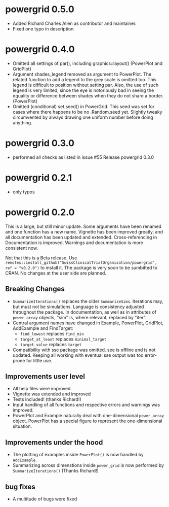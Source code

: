 # powergrid 0.5.0
- Added Richard Charles Allen as contributor and maintainer.
- Fixed one typo in description.

# powergrid 0.4.0
- Omitted all settings of par(), including graphics::layout() (PowerPlot and GridPlot)
- Argument shades_legend removed as argument to PowerPlot. The related function
  to add a legend to the grey scale is omitted too. This legend is difficult to
  position without setting par. Also, the use of such legend is very limited,
  since the eye is notoriously bad in seeing the equality or difference between
  shades when they do not share a border. (PowerPlot)
- Omitted (conditional) set.seed() in PowerGrid. This seed was set for cases
  where there happens to be no .Random.seed yet. Slightly tweaky circumvented by
  always drawing one uniform number before doing anything.
# powergrid 0.3.0
- performed all checks as listed in issue #55 Release powergrid 0.3.0

# powergrid 0.2.1
- only typos

# powergrid 0.2.0

This is a large, but still minor update. Some arguments have been renamed and
one function has a new name. Vignette has been improved greatly, and all
documentation has been updated and extended. Cross-referencing in Documentation
is improved. Warnings and documentation is more consistent now.

Not that this is a Beta release. Use
  `remotes::install_github("SwissClinicalTrialOrganisation/powergrid", ref =
  "v0.2.0")` to install it. The package is very soon to be sumbitted to CRAN. No
  changes at the user side are planned.
 
## Breaking Changes
* `SummarizeIterations()` replaces the older `SummarizeSims`. Iterations may,
  but must not be simulations. Language is consistency adjusted throughout the
  package. In documentation, as well as in attributes of `power_array` objects,
  "sim" is, where relevant, replaced by "iter".
* Central argument names have changed in Example, PowerPlot, GridPlot,
  AddExample and FindTarget:
  + `find_lowest` replaces `find_min`
  + `target_at_least` replaces `minimal_target`
  + `target_value` replaces `target`
* Compatibility with sse package was omitted. see is offline and is not
  updated. Keeping all working with eventual sse output was too error-prone for
  little use.

## Improvements user level
* All help files were improved
* Vignette was extended and improved
* Tests included! (thanks Richard!)
* Input handling of all functions and respective errors and warnings was
  improved.
* PowerPlot and Example naturally deal with one-dimensional `power_array`
  object. PowerPlot has a special figure to represent the one-dimensional
  situation.

## Improvements under the hood
* The plotting of examples inside `PowerPlot()` is now handled by `AddExample`.
* Summarizing across dimenstions inside `power_grid` is now performed by
  `SummarizeIterations()` (Thanks Richard!)

## bug fixes
* A multitude of bugs were fixed





